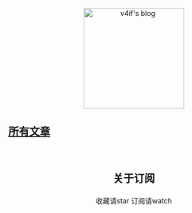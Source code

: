 <p align="center">
  <a href="https://github.com/v4if/blog">
  <img width="202" alt="v4if's blog" src="https://raw.githubusercontent.com/v4if/blog/master/happy_monkey_blog.png">
  </a>
</p>

<p align="center">
<h2><a href="https://github.com/v4if/blog/issues"><b>所有文章</b></a></h2>
</p>

<br/>

<h2><p align="center"><b>关于订阅</b></p></h2>

<p align="center">收藏请star 订阅请watch</p>

